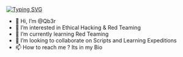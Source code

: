 [![Typing SVG](https://readme-typing-svg.herokuapp.com?lines=root%40qb3r~%23+whoami;Learner;Reader;Red+Team+Enthusiast)](https://git.io/typing-svg)


- 👋 Hi, I’m @Qb3r
- 👀 I’m interested in Ethical Hacking & Red Teaming
- 🌱 I’m currently learning Red Teaming
- 💞️ I’m looking to collaborate on Scripts and Learning Expeditions
- 📫 How to reach me ? Its in my Bio
